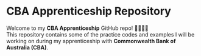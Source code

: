
# CBA Apprenticeship Repository

Welcome to my **CBA Apprenticeship** GitHub repo! 👨‍💻👩‍💻  
This repository contains some of the practice codes and examples I will be working on during my apprenticeship with **Commonwealth Bank of Australia (CBA)**.

